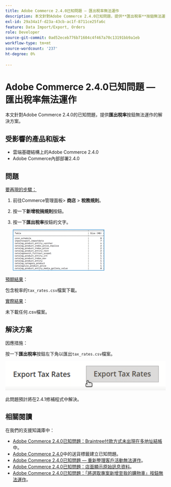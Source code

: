 ```yaml
---
title: Adobe Commerce 2.4.0已知問題 — 匯出稅率無法運作
description: 本文針對Adobe Commerce 2.4.0已知問題，提供**匯出稅率**按鈕無法運作的解決方案。
exl-id: 29a34a1f-d23a-43cb-ac1f-8711ce25fa6c
feature: Data Import/Export, Orders
role: Developer
source-git-commit: 0ad52eceb776b71604c4f467a70c13191bb9a1eb
workflow-type: tm+mt
source-wordcount: '237'
ht-degree: 0%

---
```


# Adobe Commerce 2.4.0已知問題 — 匯出稅率無法運作

本文針對Adobe Commerce 2.4.0的已知問題，提供&#x200B;**匯出稅率**&#x200B;按鈕無法運作的解決方案。

## 受影響的產品和版本

* 雲端基礎結構上的Adobe Commerce 2.4.0
* Adobe Commerce內部部署2.4.0

## 問題

<u>要再現的步驟：</u>

1. 前往Commerce管理面板> **商店** > **稅務規則**。
1. 按一下&#x200B;**新增稅捐規則**&#x200B;按鈕。
1. 按一下&#x200B;**匯出稅率**&#x200B;按鈕的文字。

   ![magento_export_tax_rates.png](assets/mceclip0.png)

<u>預期結果</u>：

包含稅率的`tax_rates.csv`檔案下載。

<u>實際結果</u>：

未下載任何.csv檔案。

## 解決方案

因應措施：

按一下&#x200B;**匯出稅率**&#x200B;按鈕左下角以匯出`tax_rates.csv`檔案。

![magento_export_tax_rates.png](assets/mceclip1.png)

此問題預計將在2.4.1修補程式中解決。

## 相關閱讀

在我們的支援知識庫中：

* [Adobe Commerce 2.4.0已知問題：Braintree付款方式未出現在多地址結帳](/help/troubleshooting/payments/magento-2-4-0-braintree-not-in-multiple-addresses-checkout.md)中。
* [Adobe Commerce 2.4.0](/help/troubleshooting/known-issues-patches-attached/shipping-labels-creation-known-issue-in-magento-2-4-0.md)中的送貨標籤建立已知問題。
* [Adobe Commerce 2.4.0已知問題 — 重新整理客戶活動無法運作](/help/troubleshooting/miscellaneous/magento-2-4-0-refresh-on-customer-activities-does-not-work.md)。
* [Adobe Commerce 2.4.0已知問題：店面顯示原始訊息資料](/help/troubleshooting/storefront/magento-2-4-0-issue-storefront-raw-message-data-display.md)。
* [Adobe Commerce 2.4.0已知問題：「將選取專案新增至我的購物車」按鈕無法運作](/help/troubleshooting/miscellaneous/magento-2-4-0-add-selections-to-my-cart-does-not-work.md)。
